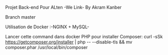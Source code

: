 Projet Back-end Pour ALten -We Link- By Akram Kanber

Branch master

Utilisation de Docker :-NGINX + MySQL-

Lancer cette command dans docker PHP pour installer Composer:
curl -sSk https://getcomposer.org/installer | php -- --disable-tls && mv composer.phar /usr/local/bin/composer
